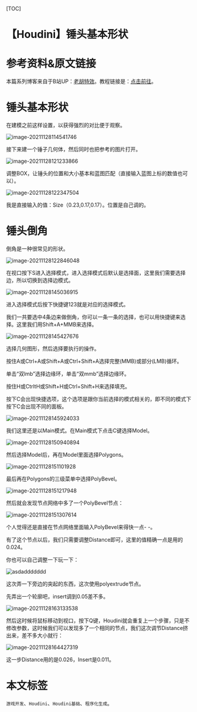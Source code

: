[TOC]

# 【Houdini】锤头基本形状

# 参考资料&原文链接

本篇系列博客来自于B站UP：[老胡特效](https://space.bilibili.com/324928136)。教程链接是：[点击前往](https://www.bilibili.com/video/BV1Hi4y187Ww)。

# 锤头基本形状

在建模之前这样设置，以获得强烈的对比便于观察。

![image-20211128114541746](https://sin998-blog-image.oss-cn-beijing.aliyuncs.com/images/202111281145279.png)

接下来建一个锤子几何体，然后同时也把参考的图片打开。

![image-20211128121233866](https://sin998-blog-image.oss-cn-beijing.aliyuncs.com/images/202111281212118.png)

调整BOX，让锤头的位置和大小基本和蓝图匹配（直接输入蓝图上标的数值也可以）。

![image-20211128122347504](https://sin998-blog-image.oss-cn-beijing.aliyuncs.com/images/202111281223527.png)

我是直接输入的值：Size（0.23,0.17,0.17）。位置是自己调的。

# 锤头倒角

倒角是一种很常见的形状。

![image-20211128122846048](https://sin998-blog-image.oss-cn-beijing.aliyuncs.com/images/202111281228095.png)

在视口按下S进入选择模式，进入选择模式后默认是选择面，这里我们需要选择边，所以切换到选择边模式。

![image-20211128145036915](https://sin998-blog-image.oss-cn-beijing.aliyuncs.com/images/202111281450545.png)

进入选择模式后按下快捷键123就是对应的选择模式。

我们一共要选中4条边来做倒角，你可以一条一条的选择，也可以用快捷键来选择。这里我们用Shift+A+MMB来选择。

![image-20211128145427676](https://sin998-blog-image.oss-cn-beijing.aliyuncs.com/images/202111281454682.png)

选择几何图形，然后选择要执行的操作。

按住A或Ctrl+A或Shift+A或Ctrl+Shift+A选择完整(MMB)或部分(LMB)循环。

单击“双lmb”选择边缘环，单击“双mmb”选择边缘环。

按住H或CtrltH或Shift+H或Ctrl+Shift+H来选择填充。

按下C会出现快捷选项，这个选项是跟你当前选择的模式相关的，即不同的模式下按下C会出现不同的面板。

![image-20211128145924033](https://sin998-blog-image.oss-cn-beijing.aliyuncs.com/images/202111281459184.png)

我们这里还是以Main模式。在Main模式下点击C键选择Model。

![image-20211128150940894](https://sin998-blog-image.oss-cn-beijing.aliyuncs.com/images/202111281509890.png)

然后选择Model后，再在Model里面选择Polygons。

![image-20211128151101928](https://sin998-blog-image.oss-cn-beijing.aliyuncs.com/images/202111281511979.png)

最后再在Polygons的三级菜单中选择PolyBevel。

![image-20211128151217948](https://sin998-blog-image.oss-cn-beijing.aliyuncs.com/images/202111281512963.png)

然后就会发现节点网络中多了一个PolyBevel节点：

![image-20211128151307614](https://sin998-blog-image.oss-cn-beijing.aliyuncs.com/images/202111281513818.png)

个人觉得还是直接在节点网络里面输入PolyBevel来得快一点- -。

有了这个节点以后，我们只需要调整Distance即可，这里的值精确一点是用的0.024。

你也可以自己调整一下玩一下：

![asdaddddddd](https://sin998-blog-image.oss-cn-beijing.aliyuncs.com/images/202111281523548.gif)

这次弄一下旁边的突起的东西，这次使用polyextrude节点。

先弄出一个轮廓吧，insert调到0.05差不多。

![image-20211128163133538](https://sin998-blog-image.oss-cn-beijing.aliyuncs.com/images/202111281631422.png)

然后这时候将鼠标移动到视口，按下Q键，Houdini就会重复上一个步骤，只是不修改参数，这时候我们可以发现多了一个相同的节点，我们这次调节Distance挤出来，差不多大小就行：

![image-20211128164427319](https://sin998-blog-image.oss-cn-beijing.aliyuncs.com/images/202111281644628.png)

这一步Distance用的是0.026，Insert是0.011。

# 本文标签

`游戏开发`、`Houdini`、`Houdini基础`、`程序化生成`。
